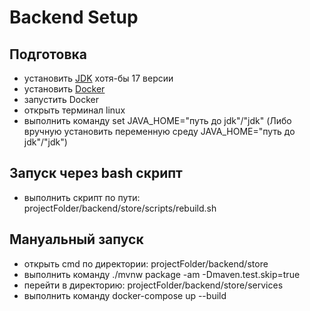 # Backend Setup

## Подготовка
- установить [JDK](https://jdk.java.net/archive/) хотя-бы 17 версии
- установить [Docker](https://docs.docker.com/engine/install/)
- запустить Docker
- открыть терминал linux
- выполнить команду set JAVA_HOME="путь до jdk"/"jdk" (Либо вручную установить переменную среду JAVA_HOME="путь до jdk"/"jdk")

## Запуск через bash скрипт
- выполнить скрипт по пути: projectFolder/backend/store/scripts/rebuild.sh

## Мануальный запуск
- открыть cmd по директории: projectFolder/backend/store
- выполнить команду ./mvnw package -am -Dmaven.test.skip=true
- перейти в директорию: projectFolder/backend/store/services
- выполнить команду docker-compose up --build
